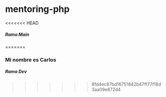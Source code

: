 # mentoring-php

<<<<<<< HEAD
##### Rama Main
=======
### Mi nombre es Carlos

##### Rama Dev
>>>>>>> 8fd4ec87bd16751842b47ff77f18d3aa09e872d4
